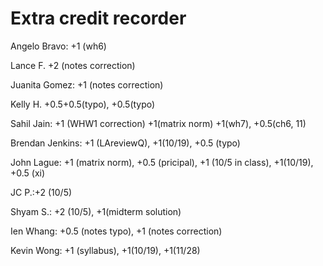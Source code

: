 #  Extra credit recorder

Angelo Bravo: +1 (wh6)

Lance F. +2 (notes correction)

Juanita Gomez: +1 (notes correction)

Kelly H. +0.5+0.5(typo), +0.5(typo)

Sahil Jain: +1 (WHW1 correction) +1(matrix norm) +1(wh7), +0.5(ch6, 11)

Brendan Jenkins: +1 (LAreviewQ), +1(10/19), +0.5 (typo)

John Lague: +1 (matrix norm), +0.5 (pricipal), +1 (10/5 in class), +1(10/19), +0.5 (xi)

JC P.:+2 (10/5)

Shyam S.: +2 (10/5), +1(midterm solution)

Ien Whang: +0.5 (notes typo), +1 (notes correction)

Kevin Wong: +1 (syllabus), +1(10/19), +1(11/28)
